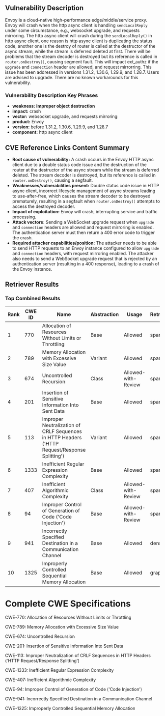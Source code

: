 ## Vulnerability Description
Envoy is a cloud-native high-performance edge/middle/service proxy. Envoy will crash when the http async client is handling `sendLocalReply` under some circumstance, e.g., websocket upgrade, and requests mirroring. The http async client will crash during the `sendLocalReply()` in http async client, one reason is http async client is duplicating the status code, another one is the destroy of router is called at the destructor of the async stream, while the stream is deferred deleted at first. There will be problems that the stream decoder is destroyed but its reference is called in `router.onDestroy()`, causing segment fault. This will impact ext_authz if the `upgrade` and `connection` header are allowed, and request mirrorring. This issue has been addressed in versions 1.31.2, 1.30.6, 1.29.9, and 1.28.7. Users are advised to upgrade. There are no known workarounds for this vulnerability.

### Vulnerability Description Key Phrases
- **weakness:** **improper object destruction**
- **impact:** crash
- **vector:** websocket upgrade, and requests mirroring
- **product:** Envoy
- **version:** before 1.31.2, 1.30.6, 1.29.9, and 1.28.7
- **component:** http async client

## CVE Reference Links Content Summary
- **Root cause of vulnerability:** A crash occurs in the Envoy HTTP async client due to a double status code issue and the destruction of the router at the destructor of the async stream while the stream is deferred deleted. The stream decoder is destroyed, but its reference is called in `router.onDestroy()`, causing a segfault.
- **Weaknesses/vulnerabilities present:** Double status code issue in HTTP async client, incorrect lifecycle management of async streams leading to use-after-free, which causes the stream decoder to be destroyed prematurely, resulting in a segfault when `router.onDestroy()` attempts to access the destroyed decoder.
- **Impact of exploitation:** Envoy will crash, interrupting service and traffic processing.
- **Attack vectors:** Sending a WebSocket upgrade request when `upgrade` and `connection` headers are allowed and request mirroring is enabled. The authentication server must then return a 400 error code to trigger the crash.
- **Required attacker capabilities/position:** The attacker needs to be able to send HTTP requests to an Envoy instance configured to allow `upgrade` and `connection` headers, with request mirroring enabled. The attacker also needs to send a WebSocket upgrade request that is rejected by an authentication server (resulting in a 400 response), leading to a crash of the Envoy instance.

## Retriever Results

### Top Combined Results

| Rank | CWE ID | Name | Abstraction | Usage  | Retrievers | Individual Scores |
|------|--------|------|-------------|-------|------------|-------------------|
| 1 | 770 | Allocation of Resources Without Limits or Throttling | Base | Allowed | sparse | 0.749 |
| 2 | 789 | Memory Allocation with Excessive Size Value | Variant | Allowed | sparse | 0.733 |
| 3 | 674 | Uncontrolled Recursion | Class | Allowed-with-Review | sparse | 0.680 |
| 4 | 201 | Insertion of Sensitive Information Into Sent Data | Base | Allowed | sparse | 0.677 |
| 5 | 113 | Improper Neutralization of CRLF Sequences in HTTP Headers ('HTTP Request/Response Splitting') | Variant | Allowed | sparse | 0.650 |
| 6 | 1333 | Inefficient Regular Expression Complexity | Base | Allowed | sparse | 0.645 |
| 7 | 407 | Inefficient Algorithmic Complexity | Class | Allowed-with-Review | sparse | 0.639 |
| 8 | 94 | Improper Control of Generation of Code ('Code Injection') | Base | Allowed-with-Review | sparse | 0.639 |
| 9 | 941 | Incorrectly Specified Destination in a Communication Channel | Base | Allowed | dense | 0.472 |
| 10 | 1325 | Improperly Controlled Sequential Memory Allocation | Base | Allowed | graph | 0.003 |



# Complete CWE Specifications

CWE-770: Allocation of Resources Without Limits or Throttling

CWE-789: Memory Allocation with Excessive Size Value

CWE-674: Uncontrolled Recursion

CWE-201: Insertion of Sensitive Information Into Sent Data

CWE-113: Improper Neutralization of CRLF Sequences in HTTP Headers ('HTTP Request/Response Splitting')

CWE-1333: Inefficient Regular Expression Complexity

CWE-407: Inefficient Algorithmic Complexity

CWE-94: Improper Control of Generation of Code ('Code Injection')

CWE-941: Incorrectly Specified Destination in a Communication Channel

CWE-1325: Improperly Controlled Sequential Memory Allocation